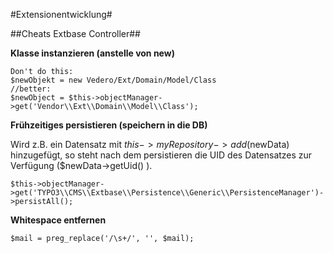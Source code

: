 #Extensionentwicklung#

##Cheats Extbase Controller##

**Klasse instanzieren (anstelle von new)**

    Don't do this:
    $newObjekt = new Vedero/Ext/Domain/Model/Class
    //better:
    $newObject = $this->objectManager->get('Vendor\\Ext\\Domain\\Model\\Class');

**Frühzeitiges persistieren (speichern in die DB)**

Wird z.B. ein Datensatz mit $this->myRepository->add($newData) hinzugefügt, so steht nach dem persistieren die UID des Datensatzes zur Verfügung ($newData->getUid() ).

    $this->objectManager->get('TYPO3\\CMS\\Extbase\\Persistence\\Generic\\PersistenceManager')->persistAll();
    
**Whitespace entfernen**

    $mail = preg_replace('/\s+/', '', $mail);
